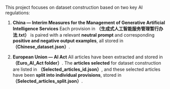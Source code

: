 This project focuses on dataset construction based on two key AI regulations:

1. **China — Interim Measures for the Management of Generative Artificial Intelligence Services**
   Each provision in **（生成式人工智能服务管理暂行办法.txt）** is paired with a relevant **neutral prompt** and corresponding **positive and negative output examples**, all stored in **（Chinese_dataset.json）**.

2. **European Union — AI Act**
   All articles have been extracted and stored in **（Euro_AI_Act folder）**.
   The **articles selected** for dataset construction are listed in **（Selected_articles_id.json）**, and these selected articles have been **split into individual provisions**, stored in **（Selected_articles_split.json）**.


